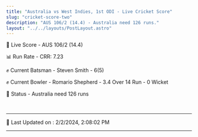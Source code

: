 ```yaml
---
title: "Australia vs West Indies, 1st ODI - Live Cricket Score"
slug: "cricket-score-two"
description: "AUS 106/2 (14.4) - Australia need 126 runs."
layout: "../../layouts/PostLayout.astro"
---
```


🔴 Live Score - AUS 106/2 (14.4)  

📊 Run Rate - CRR: 7.23  

✊ Current Batsman - Steven Smith - 6(5)  

✊ Current Bowler - Romario Shepherd - 3.4 Over 14 Run - 0 Wicket  

📑 Status - Australia need 126 runs

<br />

***

📝 Last Updated on : 2/2/2024, 2:08:02 PM

***


